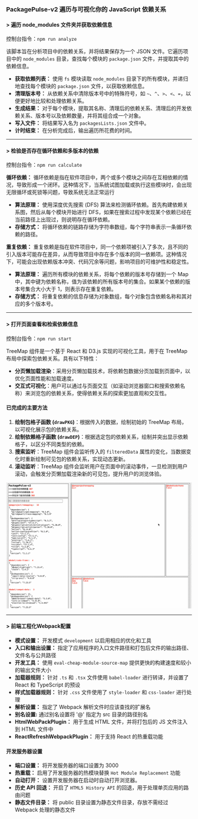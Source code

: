 ### PackagePulse-v2 遍历与可视化你的 JavaScript 依赖关系

<h4>> 遍历 node_modules 文件夹并获取依赖信息</h4>

控制台指令：`npm run analyze`<br/>

该脚本旨在分析项目中的依赖关系，并将结果保存为一个 JSON 文件。它遍历项目中的 `node_modules` 目录，查找每个模块的 `package.json` 文件，并提取其中的依赖信息。

- **获取依赖列表：** 使用 `fs` 模块读取 `node_modules` 目录下的所有模块，并递归地查找每个模块的 `package.json` 文件，以获取依赖信息。
- **清理版本号：** 从依赖关系中清除版本号中的特殊符号，如 `~`、`^`、`>`、`<`、`=`，以便更好地比较和处理依赖关系。
- **生成结果：** 对于每个模块，提取其名称、清理后的依赖关系、清理后的开发依赖关系、版本号以及依赖数量，并将其组合成一个对象。
- **写入文件：** 将结果写入名为 `packagesLists.json` 文件中。
- **计时结束：** 在分析完成后，输出遍历所花费的时间。

---

<h4>> 检验是否存在循环依赖和多版本的依赖</h4>

控制台指令：`npm run calculate`<br/>

**循环依赖：** 循环依赖是指在软件项目中，两个或多个模块之间存在互相依赖的情况，导致形成一个闭环。这种情况下，当系统试图加载或执行这些模块时，会出现无限循环或死锁等问题，导致系统无法正常运行<br/>

- **算法原理：** 使用深度优先搜索 (DFS) 算法来检测循环依赖。首先构建依赖关系图，然后从每个模块开始进行 DFS，如果在搜索过程中发现某个依赖已经在当前路径上出现过，则说明存在循环依赖。
- **存储方式：** 将循环依赖的链路存储为字符串数组，每个字符串表示一条循环依赖的路径。

**重复依赖：** 重复依赖是指在软件项目中，同一个依赖项被引入了多次，且不同的引入版本可能存在差异，从而导致项目中存在多个版本的同一依赖项。这种情况下，可能会出现依赖版本冲突、代码冗余等问题，影响项目的可维护性和稳定性。

- **算法原理：** 遍历所有模块的依赖关系，将每个依赖的版本号存储到一个 Map 中，其中键为依赖名称，值为该依赖的所有版本号的集合。如果某个依赖的版本号集合大小大于 1，则表示存在重复依赖。
- **存储方式：** 将重复依赖的信息存储为对象数组，每个对象包含依赖名称和其对应的多个版本号。

---

<h4>> 打开页面查看和检索依赖信息</h4>

控制台指令：`npm run start`<br/>

TreeMap 组件是一个基于 React 和 D3.js 实现的可视化工具，用于在 TreeMap 布局中探索包依赖关系。具有以下特性：

- **分页懒加载渲染**：采用分页懒加载技术，将依赖包数据分页加载到页面中，以优化页面性能和加载速度。
- **交互式可视化**：用户可以通过与页面交互（如滚动浏览器窗口和搜索依赖名称）来浏览包的依赖关系，使得依赖关系的探索更加直观和交互性。

#### 已完成的主要方法

1. **绘制包格子函数 (`drawPKG`)**：根据传入的数据，绘制初始的 TreeMap 布局，以可视化展示包的依赖关系。
2. **绘制依赖格子函数 (`drawDEP`)**：根据选定包的依赖关系，绘制并突出显示依赖格子，以区分不同类型的依赖。
3. **搜索监听**：TreeMap 组件会监听传入的 `filteredData` 属性的变化，当数据变化时重新绘制可见包的依赖关系，实现动态更新。
4. **滚动监听**：TreeMap 组件会监听用户在页面中的滚动事件，一旦检测到用户滚动，会触发分页懒加载渲染新的可见包，提升用户的浏览体验。

![查看当前项目的依赖信息](./img/渲染.gif '查看当前项目的依赖信息')

---

<h4>> 前端工程化Webpack配置</h4>

- **模式设置：** 开发模式 `development` 以启用相应的优化和工具
- **入口和输出设置：** 指定了应用程序的入口文件路径和打包后文件的输出路径、文件名与公共路径
- **开发工具：** 使用 `eval-cheap-module-source-map` 提供更快的构建速度和较小的输出文件大小
- **加载器规则：** 针对 `.ts` 和 `.tsx` 文件使用 `babel-loader` 进行转译，并设置了 React 和 TypeScript 的预设
- **样式加载器规则：** 针对 `.css` 文件使用了 `style-loader` 和 `css-loader` 进行处理
- **解析设置：** 指定了 Webpack 解析文件时应该查找的扩展名
- **别名设置:** 通过别名设置将 '@' 指定为 src 目录的路径别名
- **HtmlWebPackPlugin：** 用于生成 HTML 文件，并将打包后的 JS 文件注入到 HTML 文件中
- **ReactRefreshWebpackPlugin：** 用于支持 React 的热重载功能

#### 开发服务器设置

- **端口设置：** 将开发服务器的端口设置为 3000
- **热重载：** 启用了开发服务器的热模块替换 `Hot Module Replacement` 功能
- **自动打开：** 设置开发服务器在启动时自动打开浏览器。
- **历史 API 回退：** 开启了 `HTML5 History API` 的回退，用于处理单页应用的路由问题
- **静态文件目录：** 将 public 目录设置为静态文件目录，存放不需经过 Webpack 处理的静态文件
